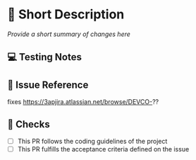 # 📃 Short Description

*Provide a short summary of changes here*

## 💻 Testing Notes

## 🚀 Issue Reference

fixes <https://3apjira.atlassian.net/browse/DEVCO->??

## 🛂 Checks

- [ ] This PR follows the coding guidelines of the project
- [ ] This PR fulfills the acceptance criteria defined on the issue
